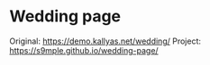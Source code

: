 
# Wedding page
Original: https://demo.kallyas.net/wedding/
Project: https://s9mple.github.io/wedding-page/
